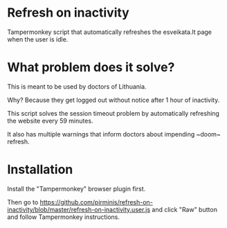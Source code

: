 # Refresh on inactivity
Tampermonkey script that automatically refreshes the esveikata.lt page when the user is idle.

# What problem does it solve?
This is meant to be used by doctors of Lithuania.

Why? Because they get logged out without notice after 1 hour of inactivity.

This script solves the session timeout problem by automatically refreshing the website every 59 minutes.

It also has multiple warnings that inform doctors about impending ~doom~ refresh.

# Installation

Install the "Tampermonkey" browser plugin first.

Then go to https://github.com/pirminis/refresh-on-inactivity/blob/master/refresh-on-inactivity.user.js and click "Raw" button and follow Tampermonkey instructions.
